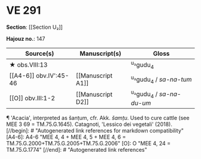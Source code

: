 # VE 291

**Section**: [[Section U₂]]

**Hajouz no.**: 147

| Source(s)              | Manuscript(s)     | Gloss                                         |
| ---------------------- | ----------------- | --------------------------------------------- |
| ★ obs.VIII:13          |                   | <sup>u₂</sup>gudu<sub>4</sub>                 |
| [[A4-6]] obv.IV':45-46 | [[Manuscript A1]] | <sup>u₂</sup>gudu<sub>4</sub> / *sa-na-tum*   |
| [[O]] obv.III:1-2      | [[Manuscript D2]] | <sup>u₂</sup>gudu<sub>4</sub> / *sa-na-du-um* |

¶ 'Acacia', interpreted as šanṭum, cfr. Akk. *šamṭu*. Used to cure cattle (see MEE 3 69 = TM.75.G.1645). Catagnoti, 'Lessico dei vegetali' (2018).
[//begin]: # "Autogenerated link references for markdown compatibility"
[A4-6]: A4-6 "MEE 4, 4 + MEE 4, 5 + MEE 4, 6 = TM.75.G.2000+TM.75.G.2005+TM.75.G.2006"
[O]: O "MEE 4, 24 = TM.75.G.1774"
[//end]: # "Autogenerated link references"